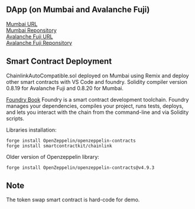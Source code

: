 ## DApp (on Mumbai and Avalanche Fuji)
[Mumbai URL](https://chainlink-constellation-hackathon.vercel.app/)  
[Mumbai Reponsitory](https://github.com/cscxxx553/Chainlink_Constellation_Hackathon)  
[Avalanche Fuji URL](https://chainlink-constellation-hackathon-avalanche.vercel.app/)  
[Avalanche Fuji Reponsitory](https://github.com/cscxxx553/Chainlink_Constellation_Hackathon_Avalanche)  

## Smart Contract Deployment
ChainlinkAutoCompatible.sol deployed on Mumbai using Remix and deploy other smart contracts with VS Code and foundry.
Solidity compiler version 0.8.19 for Avalanche Fuji and 0.8.20 for Mumbai.

[Foundry Book](https://book.getfoundry.sh/)
Foundry is a smart contract development toolchain.
Foundry manages your dependencies, compiles your project, runs tests, deploys, and lets you interact with the chain from the command-line and via Solidity scripts.

Libraries installation:
```
forge install OpenZeppelin/openzeppelin-contracts
forge install smartcontractkit/chainlink
```

Older version of Openzeppelin library:
```
forge install OpenZeppelin/openzeppelin-contracts@v4.9.3
```

## Note
The token swap smart contract is hard-code for demo.
